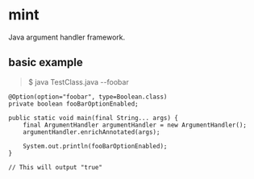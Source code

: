 # mint
Java argument handler framework.

## basic example
> $ java TestClass.java --foobar

```
@Option(option="foobar", type=Boolean.class)
private boolean fooBarOptionEnabled;

public static void main(final String... args) {
    final ArgumentHandler argumentHandler = new ArgumentHandler();
    argumentHandler.enrichAnnotated(args);
    
    System.out.println(fooBarOptionEnabled);
}

// This will output "true"
```
